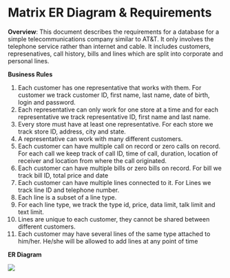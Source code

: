 Matrix ER Diagram & Requirements
=================================
**Overview**: This document describes the requirements for a database for a simple telecommunications company similar to AT&T. It only involves the telephone service rather than internet and cable. It includes customers, represenatives, call history, bills and lines which are split into corporate and personal lines.

**Business Rules**

1. Each customer has one representative that works with them. For customer we track customer ID, first name, last name, date of birth, login and password.
2. Each representative can only work for one store at a time and for each representative we track representative ID, first name and last name.
3. Every store must have at least one representative. For each store we track store ID, address, city and state.
4. A representative can work with many different customers.
5. Each customer can have multiple call on record or zero calls on record. For each call we keep track of call ID, time of call, duration, location of receiver and location from where the call originated.
6. Each customer can have multiple bills or zero bills on record. For bill we track bill ID, total price and date
7. Each customer can have multiple lines connected to it. For Lines we track line ID and telephone number.
8. Each line is a subset of a line type.
9. For each line type, we track the type id, price, data limit, talk limit and text limit.
10. Lines are unique to each customer, they cannot be shared between different customers.
11. Each customer may have several lines of the same type attached to him/her. He/she will be allowed to add lines at any point of time

**ER Diagram**

![](https://github.com/asu-cis-355/matrix/blob/master/ER-Diagram-Requirements/matrixERD.jpg)
